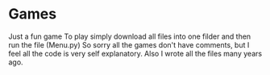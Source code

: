 # Games
Just a fun game
To play simply download all files into one filder and then run the file (Menu.py)
So sorry all the games don't have comments, but I feel all the code is very self explanatory. Also I wrote all the files many years ago.
